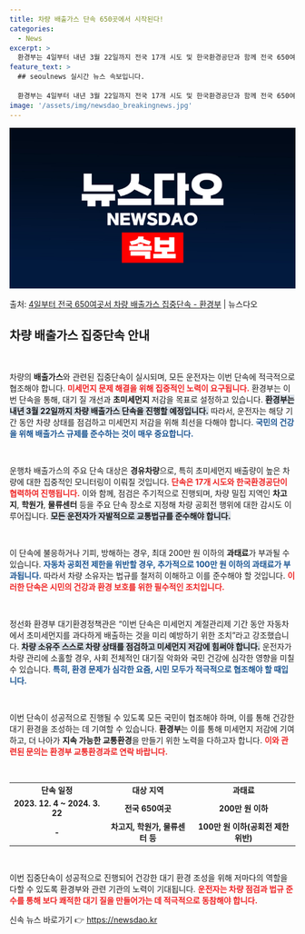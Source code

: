 ```yaml
---
title: 차량 배출가스 단속 650곳에서 시작된다!
categories:
  - News
excerpt: >
  환경부는 4일부터 내년 3월 22일까지 전국 17개 시도 및 한국환경공단과 함께 전국 650여 곳에서 운행차…
feature_text: >
  ## seoulnews 실시간 뉴스 속보입니다.

  환경부는 4일부터 내년 3월 22일까지 전국 17개 시도 및 한국환경공단과 함께 전국 650여 곳에서 운행차…
image: '/assets/img/newsdao_breakingnews.jpg'
---
```


![뉴스다오 속보](/assets/img/newsdao_breakingnews.jpg)

<p>출처: <a href="https://newsdao.kr/2719" rel="dofollow">4일부터 전국 650여곳서 차량 배출가스 집중단속 - 환경부</a> | 뉴스다오</p>

<h2 data-ke-size="size26">차량 배출가스 집중단속 안내</h2>

<p data-ke-size="size16">&nbsp;</p>

차량의 <b>배출가스</b>와 관련된 집중단속이 실시되며, 모든 운전자는 이번 단속에 적극적으로 협조해야 합니다. <b><span style="color: #ee2323;">미세먼지 문제 해결을 위해 집중적인 노력이 요구됩니다.</span></b> 환경부는 이번 단속을 통해, 대기 질 개선과 <b>초미세먼지</b> 저감을 목표로 설정하고 있습니다. <b><span style="background-color: #21538527;">환경부는 내년 3월 22일까지 차량 배출가스 단속을 진행할 예정입니다.</span></b> 따라서, 운전자는 해당 기간 동안 차량 상태를 점검하고 미세먼지 저감을 위해 최선을 다해야 합니다. <b><span style="color: #1a5490;">국민의 건강을 위해 배출가스 규제를 준수하는 것이 매우 중요합니다.</span></b>

<p data-ke-size="size16">&nbsp;</p>

운행차 배출가스의 주요 단속 대상은 <b>경유차량</b>으로, 특히 초미세먼지 배출량이 높은 차량에 대한 집중적인 모니터링이 이뤄질 것입니다. <b><span style="color: #ee2323;">단속은 17개 시도와 한국환경공단이 협력하여 진행됩니다.</span></b> 이와 함께, 점검은 주기적으로 진행되며, 차량 밀집 지역인 <b>차고지</b>, <b>학원가</b>, <b>물류센터</b> 등을 주요 단속 장소로 지정해 차량 공회전 행위에 대한 감시도 이루어집니다. <b><span style="background-color: #21538527;">모든 운전자가 자발적으로 교통법규를 준수해야 합니다.</span></b>

<p data-ke-size="size16">&nbsp;</p>

이 단속에 불응하거나 기피, 방해하는 경우, 최대 200만 원 이하의 <b>과태료</b>가 부과될 수 있습니다. <b><span style="color: #1a5490;">자동차 공회전 제한을 위반할 경우, 추가적으로 100만 원 이하의 과태료가 부과됩니다.</span></b> 따라서 차량 소유자는 법규를 철저히 이해하고 이를 준수해야 할 것입니다. <b><span style="color: #ee2323;">이러한 단속은 시민의 건강과 환경 보호를 위한 필수적인 조치입니다.</span></b>

<p data-ke-size="size16">&nbsp;</p>

정선화 환경부 대기환경정책관은 “이번 단속은 미세먼지 계절관리제 기간 동안 자동차에서 초미세먼지를 과다하게 배출하는 것을 미리 예방하기 위한 조치”라고 강조했습니다. <b><span style="background-color: #21538527;">차량 소유주 스스로 차량 상태를 점검하고 미세먼지 저감에 힘써야 합니다.</span></b> 운전자가 차량 관리에 소홀할 경우, 사회 전체적인 대기질 악화와 국민 건강에 심각한 영향을 미칠 수 있습니다. <b><span style="color: #1a5490;">특히, 환경 문제가 심각한 요즘, 시민 모두가 적극적으로 협조해야 할 때입니다.</span></b>

<p data-ke-size="size16">&nbsp;</p>

이번 단속이 성공적으로 진행될 수 있도록 모든 국민이 협조해야 하며, 이를 통해 건강한 대기 환경을 조성하는 데 기여할 수 있습니다. <b>환경부</b>는 이를 통해 미세먼지 저감에 기여하고, 더 나아가 <b>지속 가능한 교통환경</b>을 만들기 위한 노력을 다하고자 합니다. <b><span style="color: #ee2323;">이와 관련된 문의는 환경부 교통환경과로 연락 바랍니다.</span></b>

<p data-ke-size="size16">&nbsp;</p>

<table>
    <tr>
        <td style="text-align: center; height: 17px;"><b>단속 일정</b></td>
        <td style="text-align: center; height: 17px;"><b>대상 지역</b></td>
        <td style="text-align: center; height: 17px;"><b>과태료</b></td>
    </tr>
    <tr>
        <td style="text-align: center; height: 17px;"><b>2023. 12. 4 ~ 2024. 3. 22</b></td>
        <td style="text-align: center; height: 17px;"><b>전국 650여곳</b></td>
        <td style="text-align: center; height: 17px;"><b>200만 원 이하</b></td>
    </tr>
    <tr>
        <td style="text-align: center; height: 17px;"><b>-</b></td>
        <td style="text-align: center; height: 17px;"><b>차고지, 학원가, 물류센터 등</b></td>
        <td style="text-align: center; height: 17px;"><b>100만 원 이하(공회전 제한 위반)</b></td>
    </tr>
</table>

<p data-ke-size="size16">&nbsp;</p>

이번 집중단속이 성공적으로 진행되어 건강한 대기 환경 조성을 위해 저마다의 역할을 다할 수 있도록 환경부와 관련 기관의 노력이 기대됩니다. <b><span style="color: #ee2323;">운전자는 차량 점검과 법규 준수를 통해 보다 쾌적한 대기 질을 만들어가는 데 적극적으로 동참해야 합니다.</span></b> 

신속 뉴스 바로가기 👉 <a href="https://newsdao.kr" rel="dofollow">https://newsdao.kr</a>


